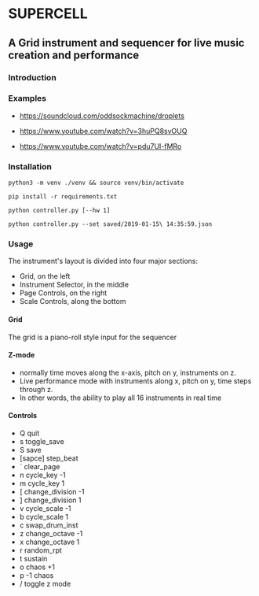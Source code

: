 # SUPERCELL

## A Grid instrument and sequencer for live music creation and performance

### Introduction

### Examples

- https://soundcloud.com/oddsockmachine/droplets

- https://www.youtube.com/watch?v=3huPQ8svOUQ

- https://www.youtube.com/watch?v=pdu7UI-fMRo

### Installation

`python3 -m venv ./venv && source venv/bin/activate`

`pip install -r requirements.txt`

`python controller.py [--hw 1]`

`python controller.py --set saved/2019-01-15\ 14:35:59.json`

### Usage

The instrument's layout is divided into four major sections:

- Grid, on the left
- Instrument Selector, in the middle
- Page Controls, on the right
- Scale Controls, along the bottom

#### Grid

The grid is a piano-roll style input for the sequencer

#### Z-mode
- normally time moves along the x-axis, pitch on y, instruments on z.
- Live performance mode with instruments along x, pitch on y, time steps through z.
- In other words, the ability to play all 16 instruments in real time

#### Controls

- Q quit
- s toggle_save
- S save
- [sapce] step_beat
- \` clear_page
- n cycle_key -1
- m cycle_key 1
- [ change_division -1
- ] change_division 1
- v cycle_scale -1
- b cycle_scale 1
- c swap_drum_inst
- z change_octave -1
- x change_octave 1
- r random_rpt
- t sustain
- o chaos +1
- p -1 chaos
- / toggle z mode
